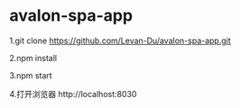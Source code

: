 # avalon-spa-app

1.git clone https://github.com/Levan-Du/avalon-spa-app.git

2.npm install

3.npm start

4.打开浏览器 http://localhost:8030
